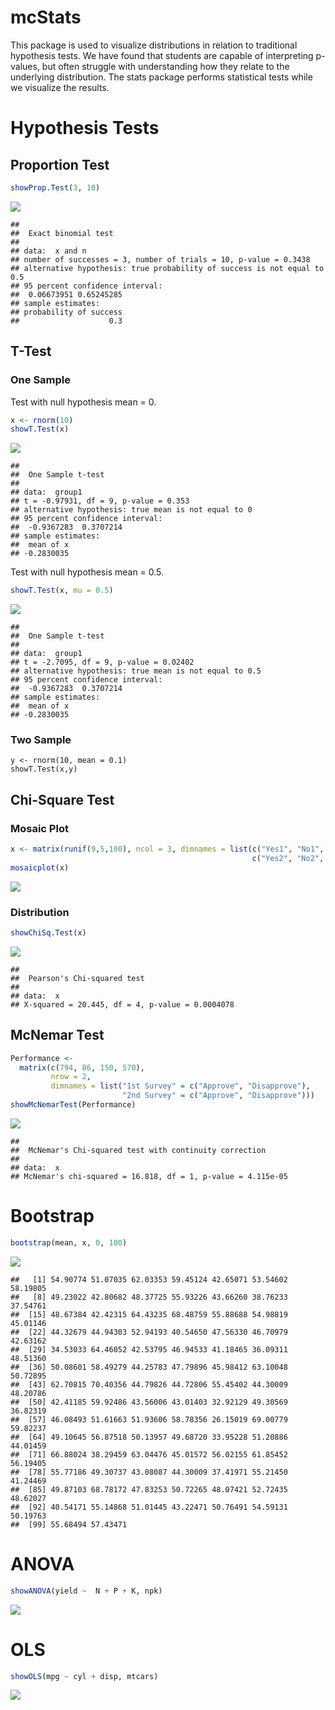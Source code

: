 mcStats
================

This package is used to visualize distributions in relation to traditional hypothesis tests. We have found that students are capable of interpreting p-values, but often struggle with understanding how they relate to the underlying distribution. The stats package performs statistical tests while we visualize the results.

Hypothesis Tests
================

Proportion Test
---------------

``` r
showProp.Test(3, 10)
```

![](man/mcStats_files/figure-markdown_github/unnamed-chunk-2-1.png)

    ## 
    ##  Exact binomial test
    ## 
    ## data:  x and n
    ## number of successes = 3, number of trials = 10, p-value = 0.3438
    ## alternative hypothesis: true probability of success is not equal to 0.5
    ## 95 percent confidence interval:
    ##  0.06673951 0.65245285
    ## sample estimates:
    ## probability of success 
    ##                    0.3

T-Test
------

### One Sample

Test with null hypothesis mean = 0.

``` r
x <- rnorm(10)
showT.Test(x)
```

![](man/mcStats_files/figure-markdown_github/unnamed-chunk-3-1.png)

    ## 
    ##  One Sample t-test
    ## 
    ## data:  group1
    ## t = -0.97931, df = 9, p-value = 0.353
    ## alternative hypothesis: true mean is not equal to 0
    ## 95 percent confidence interval:
    ##  -0.9367283  0.3707214
    ## sample estimates:
    ##  mean of x 
    ## -0.2830035

Test with null hypothesis mean = 0.5.

``` r
showT.Test(x, mu = 0.5)
```

![](man/mcStats_files/figure-markdown_github/unnamed-chunk-4-1.png)

    ## 
    ##  One Sample t-test
    ## 
    ## data:  group1
    ## t = -2.7095, df = 9, p-value = 0.02402
    ## alternative hypothesis: true mean is not equal to 0.5
    ## 95 percent confidence interval:
    ##  -0.9367283  0.3707214
    ## sample estimates:
    ##  mean of x 
    ## -0.2830035

### Two Sample

    y <- rnorm(10, mean = 0.1)
    showT.Test(x,y)

Chi-Square Test
---------------

### Mosaic Plot

``` r
x <- matrix(runif(9,5,100), ncol = 3, dimnames = list(c("Yes1", "No1", "Maybe 1"),
                                                      c("Yes2", "No2", "Maybe 2")))
mosaicplot(x)
```

![](man/mcStats_files/figure-markdown_github/unnamed-chunk-5-1.png)

### Distribution

``` r
showChiSq.Test(x)
```

![](man/mcStats_files/figure-markdown_github/unnamed-chunk-6-1.png)

    ## 
    ##  Pearson's Chi-squared test
    ## 
    ## data:  x
    ## X-squared = 20.445, df = 4, p-value = 0.0004078

McNemar Test
------------

``` r
Performance <-
  matrix(c(794, 86, 150, 570),
         nrow = 2,
         dimnames = list("1st Survey" = c("Approve", "Disapprove"),
                         "2nd Survey" = c("Approve", "Disapprove")))
showMcNemarTest(Performance)
```

![](man/mcStats_files/figure-markdown_github/unnamed-chunk-7-1.png)

    ## 
    ##  McNemar's Chi-squared test with continuity correction
    ## 
    ## data:  x
    ## McNemar's chi-squared = 16.818, df = 1, p-value = 4.115e-05

Bootstrap
=========

``` r
bootstrap(mean, x, 0, 100)
```

![](man/mcStats_files/figure-markdown_github/unnamed-chunk-8-1.png)

    ##   [1] 54.90774 51.07035 62.03353 59.45124 42.65071 53.54602 58.19805
    ##   [8] 49.23022 42.80682 48.37725 55.93226 43.66260 38.76233 37.54761
    ##  [15] 48.67384 42.42315 64.43235 68.48759 55.88688 54.98819 45.01146
    ##  [22] 44.32679 44.94303 52.94193 40.54650 47.56330 46.70979 42.63162
    ##  [29] 34.53033 64.46052 42.53795 46.94533 41.18465 36.09311 48.51360
    ##  [36] 50.08601 58.49279 44.25783 47.79896 45.98412 63.10048 50.72895
    ##  [43] 62.70815 70.40356 44.79826 44.72806 55.45402 44.30009 48.20786
    ##  [50] 42.41185 59.92486 43.56006 43.01403 32.92129 49.30569 36.82319
    ##  [57] 46.08493 51.61663 51.93606 58.78356 26.15019 69.00779 59.82237
    ##  [64] 49.10645 56.87518 50.13957 49.68720 33.95228 51.20886 44.01459
    ##  [71] 66.88024 38.29459 63.04476 45.01572 56.02155 61.85452 56.19405
    ##  [78] 55.77186 49.30737 43.08087 44.30009 37.41971 55.21450 41.24469
    ##  [85] 49.87103 68.78172 47.83253 50.72265 48.07421 52.72435 48.62027
    ##  [92] 40.54171 55.14868 51.01445 43.22471 50.76491 54.59131 50.19763
    ##  [99] 55.68494 57.43471

ANOVA
=====

``` r
showANOVA(yield ~  N + P + K, npk)
```

![](man/mcStats_files/figure-markdown_github/unnamed-chunk-9-1.png)

OLS
===

``` r
showOLS(mpg ~ cyl + disp, mtcars)
```

![](man/mcStats_files/figure-markdown_github/unnamed-chunk-10-1.png)
